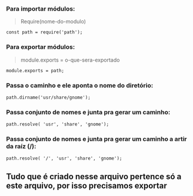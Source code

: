### Para importar módulos: 
> Require(nome-do-modulo)

    const path = require('path');

### Para exportar módulos:
> module.exports = o-que-sera-exportado

    module.exports = path;
  



###  Passa o caminho e ele aponta o nome do diretório:
    path.dirname('usr/share/gnome');

### Passa conjunto de nomes e junta pra gerar um caminho:
    path.resolve( 'usr', 'share', 'gnome');

### Passa conjunto de nomes e junta pra gerar um caminho a artir da raíz (/): 
    path.resolve( '/', 'usr', 'share', 'gnome');

## Tudo que é criado nesse arquivo pertence só a este arquivo, por isso precisamos exportar 